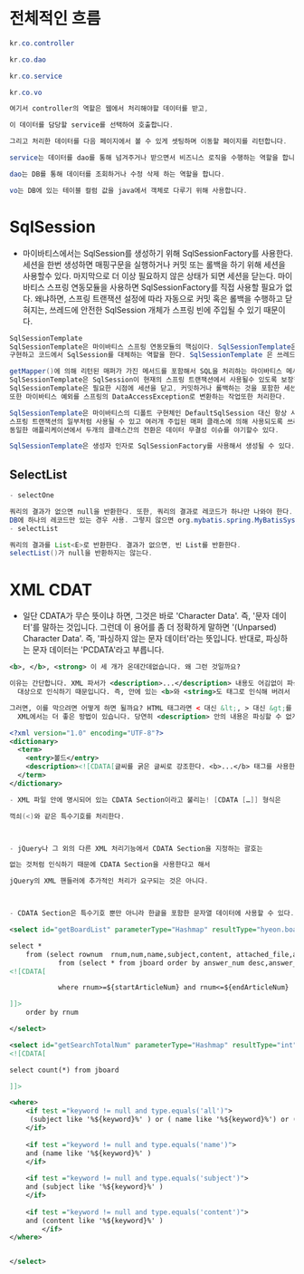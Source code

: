 # 전체적인 흐름
```java
kr.co.controller

kr.co.dao 

kr.co.service 

kr.co.vo

여기서 controller의 역할은 웹에서 처리해야할 데이터를 받고, 

이 데이터를 담당할 service를 선택하여 호출합니다.

그리고 처리한 데이터를 다음 페이지에서 볼 수 있게 셋팅하며 이동할 페이지를 리턴합니다.

service는 데이터를 dao를 통해 넘겨주거나 받으면서 비즈니스 로직을 수행하는 역할을 합니다.

dao는 DB를 통해 데이터를 조회하거나 수정 삭제 하는 역할을 합니다.

vo는 DB에 있는 테이블 컬럼 값을 java에서 객체로 다루기 위해 사용합니다.
```

# SqlSession
* 마이바티스에서는 SqlSession를 생성하기 위해 SqlSessionFactory를 사용한다. 세션을 한번 생성하면 매핑구문을 실행하거나 커밋 또는 롤백을 하기 위해 세션을 사용할수 있다. 마지막으로 더 이상 필요하지 않은 상태가 되면 세션을 닫는다. 마이바티스 스프링 연동모듈을 사용하면 SqlSessionFactory를 직접 사용할 필요가 없다. 왜냐하면, 스프링 트랜잭션 설정에 따라 자동으로 커밋 혹은 롤백을 수행하고 닫혀지는, 쓰레드에 안전한 SqlSession 개체가 스프링 빈에 주입될 수 있기 때문이다.

```java
SqlSessionTemplate
SqlSessionTemplate은 마이바티스 스프링 연동모듈의 핵심이다. SqlSessionTemplate은 SqlSession을 
구현하고 코드에서 SqlSession를 대체하는 역할을 한다. SqlSessionTemplate 은 쓰레드에 안전하고 여러개의 DAO나 매퍼에서 공유할수 있다.

getMapper()에 의해 리턴된 매퍼가 가진 메서드를 포함해서 SQL을 처리하는 마이바티스 메서드를 호출할때
SqlSessionTemplate은 SqlSession이 현재의 스프링 트랜잭션에서 사용될수 있도록 보장한다. 추가적으로 
SqlSessionTemplate은 필요한 시점에 세션을 닫고, 커밋하거나 롤백하는 것을 포함한 세션의 생명주기를 관리한다. 
또한 마이바티스 예외를 스프링의 DataAccessException로 변환하는 작업또한 처리한다.

SqlSessionTemplate은 마이바티스의 디폴트 구현체인 DefaultSqlSession 대신 항상 사용된다. 왜냐하면 템플릿은 
스프링 트랜잭션의 일부처럼 사용될 수 있고 여러개 주입된 매퍼 클래스에 의해 사용되도록 쓰레드에 안전하다.
동일한 애플리케이션에서 두개의 클래스간의 전환은 데이터 무결성 이슈를 야기할수 있다.

SqlSessionTemplate은 생성자 인자로 SqlSessionFactory를 사용해서 생성될 수 있다.
```

## SelectList
```java
- selectOne

쿼리의 결과가 없으면 null을 반환한다. 또한, 쿼리의 결과로 레코드가 하나만 나와야 한다.
DB에 하나의 레코드만 있는 경우 사용. 그렇지 않으면 org.mybatis.spring.MyBatisSystemException: nested exception is org.apache.ibatis.exceptions.TooManyResultsException 이 발생한다.
- selectList

쿼리의 결과를 List<E>로 반환한다. 결과가 없으면, 빈 List를 반환한다.
selectList()가 null을 반환하지는 않는다.

```


# XML CDAT
* 일단 CDATA가 무슨 뜻이냐 하면, 그것은 바로 'Character Data'. 즉, '문자 데이터'를 말하는 것입니다. 그런데 이 용어를 좀 더 정확하게 말하면 '(Unparsed) Character Data'. 즉, '파싱하지 않는 문자 데이터'라는 뜻입니다. 반대로, 파싱하는 문자 데이터는 'PCDATA'라고 부릅니다.
```xml
<b>, </b>, <strong> 이 세 개가 온데간데없습니다. 왜 그런 것일까요?

이유는 간단합니다. XML 파서가 <description>...</description> 내용도 어김없이 파싱할 
  대상으로 인식하기 때문입니다. 즉, 안에 있는 <b>와 <string>도 태그로 인식해 버려서 제대로 출력이 되지 않습니다.

그러면, 이를 막으려면 어떻게 하면 될까요? HTML 태그라면 < 대신 &lt;, > 대신 &gt;를 쓰면 되겠지만
  XML에서는 더 좋은 방법이 있습니다. 당연히 <description> 안의 내용은 파싱할 수 없게 만들면 됩니다.

<?xml version="1.0" encoding="UTF-8"?>
<dictionary>
  <term>
    <entry>볼드</entry>
    <description><![CDATA[글씨를 굵은 글씨로 강조한다. <b>...</b> 태그를 사용한다. <b> 대신 <strong>을 사용해도 된다.]]></description>
  </term>
</dictionary>

```

```java
- XML 파일 안에 명시되어 있는 CDATA Section이라고 불리는! [CDATA […]] 형식은

꺽쇠(<)와 같은 특수기호를 처리한다.



- jQuery나 그 외의 다른 XML 처리기능에서 CDATA Section을 지정하는 괄호는 

없는 것처럼 인식하기 때문에 CDATA Section을 사용한다고 해서 

jQuery의 XML 핸들러에 추가적인 처리가 요구되는 것은 아니다.



- CDATA Section은 특수기호 뿐만 아니라 한글을 포함한 문자열 데이터에 사용할 수 있다.


```

```xml
<select id="getBoardList" parameterType="Hashmap" resultType="hyeon.board.smboard.model.BoardVO">

select * 
	from (select rownum  rnum,num,name,subject,content, attached_file,answer_num,answer_lev,answer_seq,read_count,write_date
			from (select * from jboard order by answer_num desc,answer_seq asc))
<![CDATA[

			where rnum>=${startArticleNum} and rnum<=${endArticleNum}

]]>
	order by rnum

</select>
```

```xml
<select id="getSearchTotalNum" parameterType="Hashmap" resultType="int">
<![CDATA[

select count(*) from jboard

]]>

<where>
	<if test ="keyword != null and type.equals('all')">
	 (subject like '%${keyword}%' ) or ( name like '%${keyword}%') or ( content like '%${keyword}%')
	</if>
	
	<if test ="keyword != null and type.equals('name')">
	and (name like '%${keyword}%' )
	</if>
	
	<if test ="keyword != null and type.equals('subject')">
	and (subject like '%${keyword}%' ) 
	</if>
	
	<if test ="keyword != null and type.equals('content')">
	and (content like '%${keyword}%' ) 
		</if>
</where>


</select>
```
